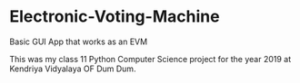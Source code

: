 # Electronic-Voting-Machine
Basic GUI App that works as an EVM


This was my class 11 Python Computer Science project for the year 2019 at Kendriya Vidyalaya OF Dum Dum.
